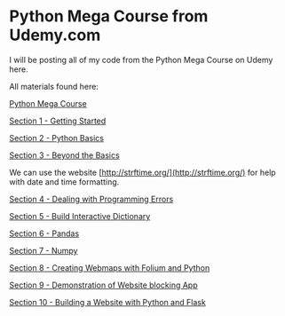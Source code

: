 # Python Mega Course from Udemy.com
I will be posting all of my code from the Python Mega Course on Udemy here.

All materials found here:

[Python Mega Course](https://github.com/spsanderson/python_mega_course/)

[Section 1 - Getting Started](https://github.com/spsanderson/python_mega_course/tree/master/Section1%20-%20Getting%20Started/)

[Section 2 - Python Basics](https://github.com/spsanderson/python_mega_course/tree/master/Section2%20-%20Python%20Basics/)

[Section 3 - Beyond the Basics](https://github.com/spsanderson/python_mega_course/tree/master/Section3%20-%20Beyond%20the%20Basics/)

We can use the website [http://strftime.org/](http://strftime.org/) for help with date and time formatting.

[Section 4 - Dealing with Programming Errors](https://github.com/spsanderson/python_mega_course/tree/master/Section4%20-%20Dealing%20with%20Programming%20Errors)

[Section 5 - Build Interactive Dictionary](https://github.com/spsanderson/python_mega_course/tree/master/Section5%20-%20Build%20Interactive%20Dictionary)

[Section 6 - Pandas](https://github.com/spsanderson/python_mega_course/tree/master/Section6%20-%20Pandas)

[Section 7 - Numpy](https://github.com/spsanderson/python_mega_course/tree/master/Section7%20-%20Numpy)

[Section 8 - Creating Webmaps with Folium and Python](https://github.com/spsanderson/python_mega_course/tree/master/Section8%20-%20Creating%20Webmaps%20with%20Python%20and%20Folium/app2-web-map)

[Section 9 - Demonstration of Website blocking App](https://github.com/spsanderson/python_mega_course/tree/master/Section9%20-%20Demonstration%20of%20Website%20Blocker%20App)

[Section 10 - Building a Website with Python and Flask](https://github.com/spsanderson/python_mega_course/tree/master/Section10%20-%20Building%20a%20Website%20with%20Python%20and%20Flask)